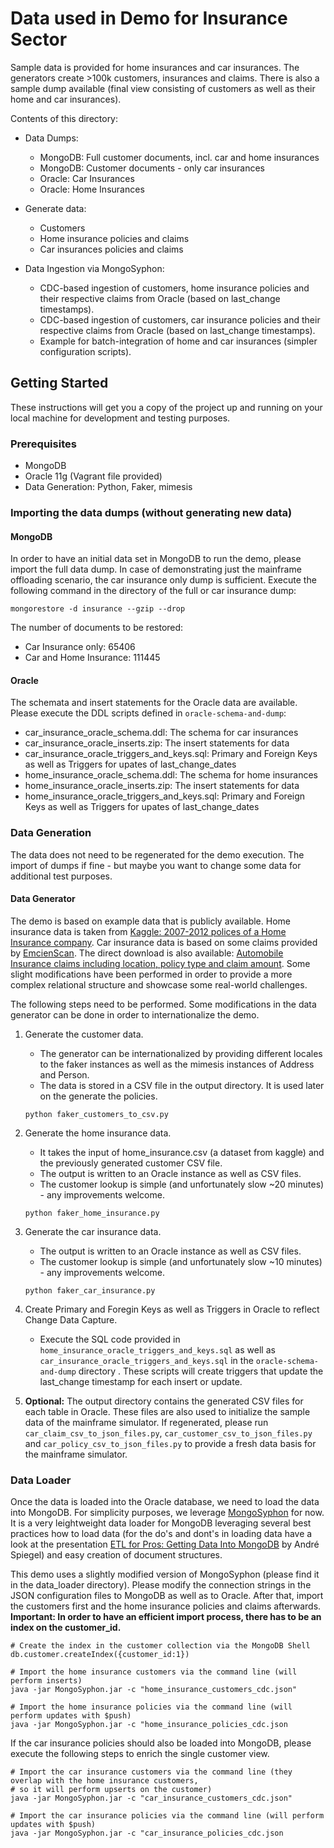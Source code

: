# Data used in Demo for Insurance Sector

Sample data is provided for home insurances and car insurances. The generators create >100k customers, insurances and claims. There is also a sample dump available (final view consisting of customers as well as their home and car insurances). 

Contents of this directory:

- Data Dumps:
  - MongoDB: Full customer documents, incl. car and home insurances
  - MongoDB: Customer documents - only car insurances
  - Oracle: Car Insurances
  - Oracle: Home Insurances

- Generate data:
  - Customers
  - Home insurance policies and claims
  - Car insurances policies and claims

- Data Ingestion via MongoSyphon:
  - CDC-based ingestion of customers, home insurance policies and their respective claims from Oracle (based on last_change timestamps).
  - CDC-based ingestion of customers, car insurance policies and their respective claims from Oracle (based on last_change timestamps).
  - Example for batch-integration of home and car insurances (simpler configuration scripts).

## Getting Started

These instructions will get you a copy of the project up and running on your local machine for development and testing purposes. 

### Prerequisites

* MongoDB
* Oracle 11g (Vagrant file provided)
* Data Generation: Python, Faker, mimesis

### Importing the data dumps (without generating new data)

#### MongoDB

In order to have an initial data set in MongoDB to run the demo, please import the full data dump. In case of demonstrating just the mainframe offloading scenario, the car insurance only dump is sufficient. Execute the following command in the directory of the full or car insurance dump:

```
mongorestore -d insurance --gzip --drop
```

The number of documents to be restored:

* Car Insurance only: 65406
* Car and Home Insurance: 111445

#### Oracle

The schemata and insert statements for the Oracle data are available. Please execute the DDL scripts defined in ```oracle-schema-and-dump```:

* car_insurance_oracle_schema.ddl: The schema for car insurances
* car_insurance_oracle_inserts.zip: The insert statements for data
* car_insurance_oracle_triggers_and_keys.sql: Primary and Foreign Keys as well as Triggers for upates of last_change_dates
* home_insurance_oracle_schema.ddl: The schema for home insurances
* home_insurance_oracle_inserts.zip: The insert statements for data
* home_insurance_oracle_triggers_and_keys.sql: Primary and Foreign Keys as well as Triggers for upates of last_change_dates

### Data Generation

The data does not need to be regenerated for the demo execution. The import of dumps if fine - but maybe you want to change some data for additional test purposes.

#### Data Generator

The demo is based on example data that is publicly available. Home insurance data is taken from [Kaggle: 2007-2012 polices of a Home Insurance company](https://www.kaggle.com/ycanario/home-insurance). Car insurance data is based on some claims provided by [EmcienScan](http://www.scan-support.com/help/sample-data-sets). The direct download is also available: [Automobile Insurance claims including location, policy type and claim amount](http://dyzz9obi78pm5.cloudfront.net/app/image/id/560ec66d32131c9409f2ba54/n/Auto_Insurance_Claims_Sample.csv). Some slight modifications have been performed in order to provide a more complex relational structure and showcase some real-world challenges.

The following steps need to be performed. Some modifications in the data generator can be done in order to internationalize the demo.

1. Generate the customer data.
   - The generator can be internationalized by providing different locales to the faker instances as well as the mimesis instances of Address and Person.
   - The data is stored in a CSV file in the output directory. It is used later on the generate the policies.
   ```
   python faker_customers_to_csv.py
   ```

2. Generate the home insurance data.
   - It takes the input of home_insurance.csv (a dataset from kaggle) and the previously generated customer CSV file.
   - The output is written to an Oracle instance as well as CSV files.
   - The customer lookup is simple (and unfortunately slow ~20 minutes) - any improvements welcome.
   ```
   python faker_home_insurance.py
   ```

3. Generate the car insurance data.
   - The output is written to an Oracle instance as well as CSV files.
   - The customer lookup is simple (and unfortunately slow ~10 minutes) - any improvements welcome.
   ```
   python faker_car_insurance.py
   ```

4. Create Primary and Foregin Keys as well as Triggers in Oracle to reflect Change Data Capture.
   - Execute the SQL code provided in ```home_insurance_oracle_triggers_and_keys.sql``` as well as ```car_insurance_oracle_triggers_and_keys.sql``` in the ```oracle-schema-and-dump``` directory . These scripts will create triggers that update the last_change timestamp for each insert or update.

5. **Optional:** The output directory contains the generated CSV files for each table in Oracle. These files are also used to initialize the sample data of the mainframe simulator. If regenerated, please run ```car_claim_csv_to_json_files.py```, ```car_customer_csv_to_json_files.py``` and ```car_policy_csv_to_json_files.py``` to provide a fresh data basis for the mainframe simulator.

### Data Loader

Once the data is loaded into the Oracle database, we need to load the data into MongoDB. For simplicity purposes, we leverage [MongoSyphon](https://github.com/johnlpage/MongoSyphon) for now. It is a very leightweight data loader for MongoDB leveraging several best practices how to load data (for the do's and dont's in loading data have a look at the presentation [ETL for Pros: Getting Data Into MongoDB](https://explore.mongodb.com/vidyard-all-players/andre-spiegel-2) by André Spiegel) and easy creation of document structures. 

This demo uses a slightly modified version of MongoSyphon (please find it in the data_loader directory). Please modify the connection strings in the JSON configuration files to MongoDB as well as to Oracle. After that, import the customers first and the home insurance policies and claims afterwards. **Important: In order to have an efficient import process, there has to be an index on the customer_id.**

```
# Create the index in the customer collection via the MongoDB Shell
db.customer.createIndex({customer_id:1})

# Import the home insurance customers via the command line (will perform inserts)
java -jar MongoSyphon.jar -c "home_insurance_customers_cdc.json"

# Import the home insurance policies via the command line (will perform updates with $push)
java -jar MongoSyphon.jar -c "home_insurance_policies_cdc.json
```

If the car insurance policies should also be loaded into MongoDB, please execute the following steps to enrich the single customer view.

```
# Import the car insurance customers via the command line (they overlap with the home insurance customers, 
# so it will perform upserts on the customer)
java -jar MongoSyphon.jar -c "car_insurance_customers_cdc.json"

# Import the car insurance policies via the command line (will perform updates with $push)
java -jar MongoSyphon.jar -c "car_insurance_policies_cdc.json
```

